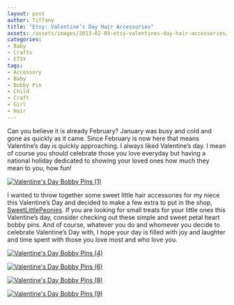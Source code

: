 ```yaml
---
layout: post
author: Tiffany
title: "Etsy: Valentine’s Day Hair Accessories"
assets: /assets/images/2013-02-03-etsy-valentines-day-hair-accessories/
categories: 
- Baby
- Crafts
- ETSY
tags: 
- Accessory
- Baby
- Bobby Pin
- Child
- Craft
- Girl
- Hair
---
```


Can you believe it is already February? January was busy and cold and gone as quickly as it came. Since February is now here that means Valentine’s day is quickly approaching. I always liked Valentine’s day. I mean of course you should celebrate those you love everyday but having a national holiday dedicated to showing your loved ones how much they mean to you, how fun!

[![Valentine's Day Bobby Pins (1)](jekyll_uploads/2013/02/Valentines-Day-Bobby-Pins-1-575x382.jpg)](http://www.sweetpeonies.com/2013/02/etsy-valentines-day-hair-accessories/valentines-day-bobby-pins-1/)

I wanted to throw together some sweet little hair accessories for my niece this Valentine’s Day and decided to make a few extra to put in the shop, [SweetLittlePeonies](http://www.etsy.com/shop/SweetLittlePeonies). If you are looking for small treats for your little ones this Valentine’s day, consider checking out these simple and sweet petal heart bobby pins. And of course, whatever you do and whomever you decide to celebrate Valentine’s Day with, I hope your day is filled with joy and laughter and time spent with those you love most and who love you.

[![Valentine's Day Bobby Pins (4)](jekyll_uploads/2013/02/Valentines-Day-Bobby-Pins-4-575x382.jpg)](http://www.sweetpeonies.com/2013/02/etsy-valentines-day-hair-accessories/valentines-day-bobby-pins-4/)

[![Valentine's Day Bobby Pins (6)](jekyll_uploads/2013/02/Valentines-Day-Bobby-Pins-6-575x382.jpg)](http://www.sweetpeonies.com/2013/02/etsy-valentines-day-hair-accessories/valentines-day-bobby-pins-6/)

[![Valentine's Day Bobby Pins (8)](jekyll_uploads/2013/02/Valentines-Day-Bobby-Pins-8-575x382.jpg)](http://www.sweetpeonies.com/2013/02/etsy-valentines-day-hair-accessories/valentines-day-bobby-pins-8/)

[![Valentine's Day Bobby Pins (9)](jekyll_uploads/2013/02/Valentines-Day-Bobby-Pins-9-575x382.jpg)](http://www.sweetpeonies.com/2013/02/etsy-valentines-day-hair-accessories/valentines-day-bobby-pins-9/)